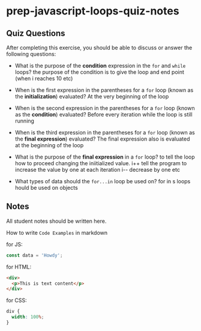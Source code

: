 # prep-javascript-loops-quiz-notes

## Quiz Questions

After completing this exercise, you should be able to discuss or answer the following questions:

- What is the purpose of the **condition** expression in the `for` and `while` loops?
  the purpose of the condition is to give the loop and end point (when i reaches 10 etc)
- When is the first expression in the parentheses for a `for` loop (known as the **initialization**) evaluated?
  At the very beginning of the loop
- When is the second expression in the parentheses for a `for` loop (known as the **condition**) evaluated?
  Before every iteration while the loop is still running

- When is the third expression in the parentheses for a `for` loop (known as the **final expression**) evaluated?
  The final expression also is evaluated at the beginning of the loop

- What is the purpose of the **final expression** in a `for` loop?
  to tell the loop how to proceed changing the iniitialized value. i++ tell the program to increase the value by one at each iteration i-- decrease by one etc
- What types of data should the `for...in` loop be used on?
  for in s loops hould be used on objects

## Notes

All student notes should be written here.

How to write `Code Examples` in markdown

for JS:

```javascript
const data = 'Howdy';
```

for HTML:

```html
<div>
  <p>This is text content</p>
</div>
```

for CSS:

```css
div {
  width: 100%;
}
```
